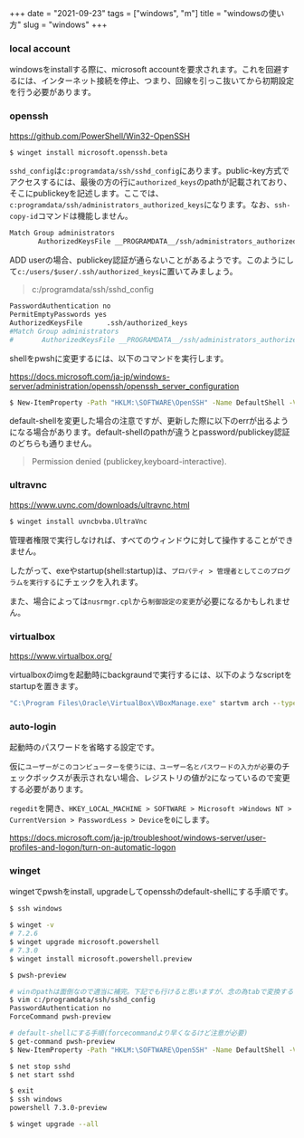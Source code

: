 +++
date = "2021-09-23"
tags = ["windows", "m"]
title = "windowsの使い方"
slug = "windows"
+++

### local account

windowsをinstallする際に、microsoft accountを要求されます。これを回避するには、インターネット接続を停止、つまり、回線を引っこ抜いてから初期設定を行う必要があります。

### openssh

https://github.com/PowerShell/Win32-OpenSSH

```sh
$ winget install microsoft.openssh.beta
```

`sshd_config`は`c:programdata/ssh/sshd_config`にあります。public-key方式でアクセスするには、最後の方の行に`authorized_keys`のpathが記載されており、そこにpublickeyを記述します。ここでは、`c:programdata/ssh/administrators_authorized_keys`になります。なお、`ssh-copy-id`コマンドは機能しません。

```sh
Match Group administrators
       AuthorizedKeysFile __PROGRAMDATA__/ssh/administrators_authorized_keys
```

ADD userの場合、publickey認証が通らないことがあるようです。このようにして`c:/users/$user/.ssh/authorized_keys`に置いてみましょう。

> c:/programdata/ssh/sshd_config

```sh
PasswordAuthentication no
PermitEmptyPasswords yes
AuthorizedKeysFile      .ssh/authorized_keys
#Match Group administrators
#       AuthorizedKeysFile __PROGRAMDATA__/ssh/administrators_authorized_keys
```

shellをpwshに変更するには、以下のコマンドを実行します。

https://docs.microsoft.com/ja-jp/windows-server/administration/openssh/openssh_server_configuration

```sh
$ New-ItemProperty -Path "HKLM:\SOFTWARE\OpenSSH" -Name DefaultShell -Value "C:\Program Files\PowerShell\7\pwsh.exe" -PropertyType String -Force
```

default-shellを変更した場合の注意ですが、更新した際に以下のerrが出るようになる場合があります。default-shellのpathが違うとpassword/publickey認証のどちらも通りません。

> Permission denied (publickey,keyboard-interactive).

### ultravnc

https://www.uvnc.com/downloads/ultravnc.html

```sh
$ winget install uvncbvba.UltraVnc
```

管理者権限で実行しなければ、すべてのウィンドウに対して操作することができません。

したがって、exeやstartup(shell:startup)は、`プロパティ > 管理者としてこのプログラムを実行する`にチェックを入れます。

また、場合によっては`nusrmgr.cpl`から`制御設定の変更`が必要になるかもしれません。

### virtualbox

https://www.virtualbox.org/

virtualboxのimgを起動時にbackgraundで実行するには、以下のようなscriptをstartupを置きます。

```sh:startup/vm-arch.bat
"C:\Program Files\Oracle\VirtualBox\VBoxManage.exe" startvm arch --type headless
```

### auto-login

起動時のパスワードを省略する設定です。

仮に`ユーザーがこのコンピューターを使うには、ユーザー名とパスワードの入力が必要`のチェックボックスが表示されない場合、レジストリの値が`2`になっているので変更する必要があります。

`regedit`を開き、`HKEY_LOCAL_MACHINE > SOFTWARE > Microsoft >Windows NT > CurrentVersion > PasswordLess > Device`を`0`にします。

https://docs.microsoft.com/ja-jp/troubleshoot/windows-server/user-profiles-and-logon/turn-on-automatic-logon

### winget

wingetでpwshをinstall, upgradeしてopensshのdefault-shellにする手順です。

```sh
$ ssh windows

$ winget -v
# 7.2.6
$ winget upgrade microsoft.powershell
# 7.3.0
$ winget install microsoft.powershell.preview

$ pwsh-preview

# winのpathは面倒なので適当に補完。下記でも行けると思いますが、念の為tabで変換するといいかも
$ vim c:/programdata/ssh/sshd_config
PasswordAuthentication no
ForceCommand pwsh-preview

# default-shellにする手順(forcecommandより早くなるけど注意が必要)
$ get-command pwsh-preview
$ New-ItemProperty -Path "HKLM:\SOFTWARE\OpenSSH" -Name DefaultShell -Value "C:\Program Files\PowerShell\7-preview\preview\pwsh-preview.cmd" -PropertyType String -Force

$ net stop sshd
$ net start sshd

$ exit
$ ssh windows
powershell 7.3.0-preview

$ winget upgrade --all
```
